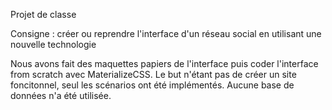 Projet de classe

Consigne : créer ou reprendre l'interface d'un réseau social en utilisant une nouvelle technologie

Nous avons fait des maquettes papiers de l'interface puis coder l'interface from scratch avec MaterializeCSS. Le but n'étant pas de créer un site foncitonnel, seul les scénarios ont été implémentés. Aucune base de données n'a été utilisée.
